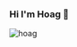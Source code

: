 ### Hi I'm Hoag 👋


![hoag](https://images.pexels.com/photos/670720/pexels-photo-670720.jpeg?auto=compress&cs=tinysrgb&dpr=2&h=1280&w=536 "hoag")
